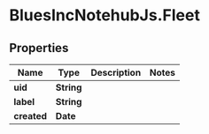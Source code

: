 # BluesIncNotehubJs.Fleet

## Properties

Name | Type | Description | Notes
------------ | ------------- | ------------- | -------------
**uid** | **String** |  | 
**label** | **String** |  | 
**created** | **Date** |  | 


